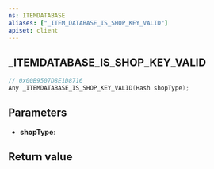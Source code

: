 ```yaml
---
ns: ITEMDATABASE
aliases: ["_ITEM_DATABASE_IS_SHOP_KEY_VALID"]
apiset: client
---
```

## _ITEMDATABASE_IS_SHOP_KEY_VALID

```c
// 0x00B9507D8E1D8716
Any _ITEMDATABASE_IS_SHOP_KEY_VALID(Hash shopType);
```


## Parameters
* **shopType**:

## Return value

